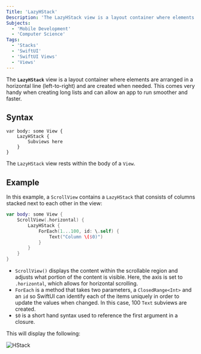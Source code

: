 ```yaml
---
Title: 'LazyHStack'
Description: 'The LazyHStack view is a layout container where elements are arranged in a horizontal line (left-to-right) and are created when needed.'
Subjects:
  - 'Mobile Development'
  - 'Computer Science'
Tags:
  - 'Stacks'
  - 'SwiftUI'
  - 'SwiftUI Views'
  - 'Views'
---
```


The **`LazyHStack`** view is a layout container where elements are arranged in a horizontal line (left-to-right) and are created when needed. This comes very handy when creating long lists and can allow an app to run smoother and faster.

## Syntax

```pseudo
var body: some View {
    LazyHStack {
        Subviews here
    }
}
```

The `LazyHStack` view rests within the body of a `View`.

## Example

In this example, a `ScrollView` contains a `LazyHStack` that consists of columns stacked next to each other in the view:

```swift
var body: some View {
    ScrollView(.horizontal) {
        LazyHStack {
            ForEach(1...100, id: \.self) {
                Text("Column \($0)")
            }
        }
    }
}
```

- `ScrollView()` displays the content within the scrollable region and adjusts what portion of the content is visible. Here, the axis is set to `.horizontal`, which allows for horizontal scrolling.
- `ForEach` is a method that takes two parameters, a `ClosedRange<Int>` and an `id` so SwiftUI can identify each of the items uniquely in order to update the values when changed. In this case, 100 `Text` subviews are created.
- `$0` is a short hand syntax used to reference the first argument in a closure.

This will display the following:

![HStack](https://raw.githubusercontent.com/Codecademy/docs/main/media/lazyHStack-gif.gif)
